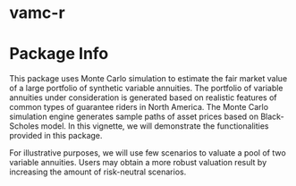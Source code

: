 # vamc-r
# Package Info
This package uses Monte Carlo simulation to estimate the fair market value of a large portfolio of synthetic variable annuities.
The portfolio of variable annuities under consideration is generated based on realistic features of common types of guarantee riders in North America.
The Monte Carlo simulation engine generates sample paths of asset prices based on Black-Scholes model.
In this vignette, we will demonstrate the functionalities provided in this package. 

For illustrative purposes, we will use few scenarios to valuate a pool of two
variable annuities. Users may obtain a more robust valuation result by increasing
the amount of risk-neutral scenarios.

